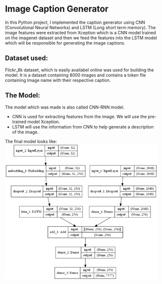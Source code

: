 # Image Caption Generator

In this Python project, I implemented the caption generator using CNN (Convolutional Neural Networks) and LSTM (Long short term memory). The image features were extracted from Xception which is a CNN model trained on the imagenet dataset and then we feed the features into the LSTM model which will be responsible for generating the image captions.

## Dataset used:
Flickr_8k dataset, which is easily availabel online was used for building the model. It is a dataset containing 8000 images and contains a token file containing Image name with their respective caption.

## The Model:
The model which was made is also called CNN-RNN model.
+ CNN is used for extracting features from the image. We will use the pre-trained model Xception.
+ LSTM will use the information from CNN to help generate a description of the image.

The final model looks like: 
![model](https://github.com/Yashpd/Image_Caption_Generator/blob/master/model.png)
